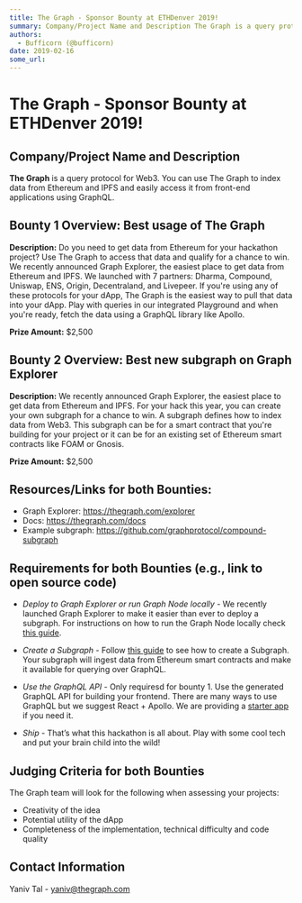 ```yaml
---
title: The Graph - Sponsor Bounty at ETHDenver 2019!
summary: Company/Project Name and Description The Graph is a query protocol for Web3. You can use The Graph to index data from Ethereum and IPFS and easily access it from front-end applications using GraphQL. Bounty 1 Overview- Best usage of The Graph Description- Do you need to get data from Ethereum for your hackathon project? Use The Graph to access that data and qualify for a chance to win. We recently announced Graph Explorer, the easiest place to get data from Ethereum and IPFS. We launched with 7
authors:
  - Bufficorn (@bufficorn)
date: 2019-02-16
some_url: 
---
```


# The Graph - Sponsor Bounty at ETHDenver 2019!


## Company/Project Name and Description

**The Graph** is a query protocol for Web3. You can use The Graph to index data from Ethereum and IPFS and easily access it from front-end applications using GraphQL.

## Bounty 1 Overview: Best usage of The Graph

**Description:** Do you need to get data from Ethereum for your hackathon project? Use The Graph to access that data and qualify for a chance to win. We recently announced Graph Explorer, the easiest place to get data from Ethereum and IPFS. We launched with 7 partners: Dharma, Compound, Uniswap, ENS, Origin, Decentraland, and Livepeer. If you're using any of these protocols for your dApp, The Graph is the easiest way to pull that data into your dApp. Play with queries in our integrated Playground and when you're ready, fetch the data using a GraphQL library like Apollo.

**Prize Amount:** $2,500

## Bounty 2 Overview: Best new subgraph on Graph Explorer

**Description:** We recently announced Graph Explorer, the easiest place to get data from Ethereum and IPFS. For your hack this year, you can create your own subgraph for a chance to win. A subgraph defines how to index data from Web3. This subgraph can be for a smart contract that you're building for your project or it can be for an existing set of Ethereum smart contracts like FOAM or Gnosis.

**Prize Amount:** $2,500



## Resources/Links for both Bounties:
- Graph Explorer: https://thegraph.com/explorer
- Docs: https://thegraph.com/docs
- Example subgraph: https://github.com/graphprotocol/compound-subgraph

## Requirements for both Bounties (e.g., link to open source code)
- *Deploy to Graph Explorer or run Graph Node locally* - We recently launched Graph Explorer to make it easier than ever to deploy a subgraph. For instructions on how to run the Graph Node locally check [this guide](https://thegraph.com/docs/quick-start#local-development).

- *Create a Subgraph* - Follow [this guide](https://thegraph.com/docs/define-a-subgraph) to see how to create a Subgraph. Your subgraph will ingest data from Ethereum smart contracts and make it available for querying over GraphQL.

- *Use the GraphQL API* - Only requiresd for bounty 1. Use the generated GraphQL API for building your frontend. There are many ways to use GraphQL but we suggest React + Apollo. We are providing a [starter app](https://github.com/graphprotocol/ethdenver-dapp/) if you need it.

- *Ship* - That’s what this hackathon is all about. Play with some cool tech and put your brain child into the wild!

## Judging Criteria for both Bounties

The Graph team will look for the following when assessing your projects:

- Creativity of the idea
- Potential utility of the dApp
- Completeness of the implementation, technical difficulty and code quality

## Contact Information

Yaniv Tal - yaniv@thegraph.com



